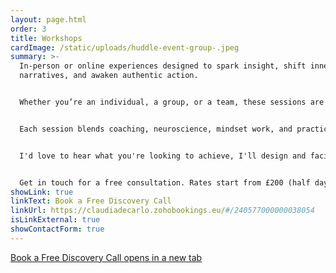 ```yaml
---
layout: page.html
order: 3
title: Workshops
cardImage: /static/uploads/huddle-event-group-.jpeg
summary: >-
  In-person or online experiences designed to spark insight, shift inner
  narratives, and awaken authentic action.


  Whether you’re an individual, a group, or a team, these sessions are crafted to foster self-awareness, emotional clarity, and embodied alignment - with space for creativity, vision, and growth.


  Each session blends coaching, neuroscience, mindset work, and practical tools to meet you where you are, and move you forward with intention.


  I'd love to hear what you're looking to achieve, I'll design and facilitate a bespoke workshop for your audience.


  Get in touch for a free consultation. Rates start from £200 (half day)
showLink: true
linkText: Book a Free Discovery Call
linkUrl: https://claudiadecarlo.zohobookings.eu/#/240577000000038054
isLinkExternal: true
showContactForm: true
---
```

<a href="https://claudiadecarlo.zohobookings.eu/#/240577000000038054" rel="noopener noreferrer" class="btn" target="_blank">Book a Free Discovery Call <span class="sr-only">opens in a new tab</span></a>
